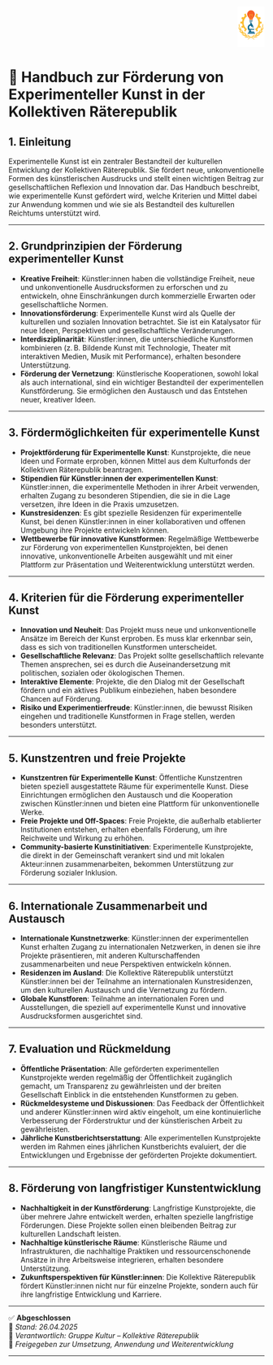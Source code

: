 <p align="right">
  <img src="https://raw.githubusercontent.com/hades-dux/Kollektive-Raeterepublik/main/Meta_und_Systemstruktur/logo_offiziell.png" alt="Logo der Kollektiven Räterepublik" height="80">
</p>

# 🎨 Handbuch zur Förderung von Experimenteller Kunst in der Kollektiven Räterepublik

## 1. Einleitung

Experimentelle Kunst ist ein zentraler Bestandteil der kulturellen Entwicklung der Kollektiven Räterepublik. Sie fördert neue, unkonventionelle Formen des künstlerischen Ausdrucks und stellt einen wichtigen Beitrag zur gesellschaftlichen Reflexion und Innovation dar. Das Handbuch beschreibt, wie experimentelle Kunst gefördert wird, welche Kriterien und Mittel dabei zur Anwendung kommen und wie sie als Bestandteil des kulturellen Reichtums unterstützt wird.

---

## 2. Grundprinzipien der Förderung experimenteller Kunst

- **Kreative Freiheit**: Künstler:innen haben die vollständige Freiheit, neue und unkonventionelle Ausdrucksformen zu erforschen und zu entwickeln, ohne Einschränkungen durch kommerzielle Erwarten oder gesellschaftliche Normen.
- **Innovationsförderung**: Experimentelle Kunst wird als Quelle der kulturellen und sozialen Innovation betrachtet. Sie ist ein Katalysator für neue Ideen, Perspektiven und gesellschaftliche Veränderungen.
- **Interdisziplinarität**: Künstler:innen, die unterschiedliche Kunstformen kombinieren (z. B. Bildende Kunst mit Technologie, Theater mit interaktiven Medien, Musik mit Performance), erhalten besondere Unterstützung.
- **Förderung der Vernetzung**: Künstlerische Kooperationen, sowohl lokal als auch international, sind ein wichtiger Bestandteil der experimentellen Kunstförderung. Sie ermöglichen den Austausch und das Entstehen neuer, kreativer Ideen.

---

## 3. Fördermöglichkeiten für experimentelle Kunst

- **Projektförderung für Experimentelle Kunst**: Kunstprojekte, die neue Ideen und Formate erproben, können Mittel aus dem Kulturfonds der Kollektiven Räterepublik beantragen.
- **Stipendien für Künstler:innen der experimentellen Kunst**: Künstler:innen, die experimentelle Methoden in ihrer Arbeit verwenden, erhalten Zugang zu besonderen Stipendien, die sie in die Lage versetzen, ihre Ideen in die Praxis umzusetzen.
- **Kunstresidenzen**: Es gibt spezielle Residenzen für experimentelle Kunst, bei denen Künstler:innen in einer kollaborativen und offenen Umgebung ihre Projekte entwickeln können.
- **Wettbewerbe für innovative Kunstformen**: Regelmäßige Wettbewerbe zur Förderung von experimentellen Kunstprojekten, bei denen innovative, unkonventionelle Arbeiten ausgewählt und mit einer Plattform zur Präsentation und Weiterentwicklung unterstützt werden.

---

## 4. Kriterien für die Förderung experimenteller Kunst

- **Innovation und Neuheit**: Das Projekt muss neue und unkonventionelle Ansätze im Bereich der Kunst erproben. Es muss klar erkennbar sein, dass es sich von traditionellen Kunstformen unterscheidet.
- **Gesellschaftliche Relevanz**: Das Projekt sollte gesellschaftlich relevante Themen ansprechen, sei es durch die Auseinandersetzung mit politischen, sozialen oder ökologischen Themen.
- **Interaktive Elemente**: Projekte, die den Dialog mit der Gesellschaft fördern und ein aktives Publikum einbeziehen, haben besondere Chancen auf Förderung.
- **Risiko und Experimentierfreude**: Künstler:innen, die bewusst Risiken eingehen und traditionelle Kunstformen in Frage stellen, werden besonders unterstützt.

---

## 5. Kunstzentren und freie Projekte

- **Kunstzentren für Experimentelle Kunst**: Öffentliche Kunstzentren bieten speziell ausgestattete Räume für experimentelle Kunst. Diese Einrichtungen ermöglichen den Austausch und die Kooperation zwischen Künstler:innen und bieten eine Plattform für unkonventionelle Werke.
- **Freie Projekte und Off-Spaces**: Freie Projekte, die außerhalb etablierter Institutionen entstehen, erhalten ebenfalls Förderung, um ihre Reichweite und Wirkung zu erhöhen.
- **Community-basierte Kunstinitiativen**: Experimentelle Kunstprojekte, die direkt in der Gemeinschaft verankert sind und mit lokalen Akteur:innen zusammenarbeiten, bekommen Unterstützung zur Förderung sozialer Inklusion.

---

## 6. Internationale Zusammenarbeit und Austausch

- **Internationale Kunstnetzwerke**: Künstler:innen der experimentellen Kunst erhalten Zugang zu internationalen Netzwerken, in denen sie ihre Projekte präsentieren, mit anderen Kulturschaffenden zusammenarbeiten und neue Perspektiven entwickeln können.
- **Residenzen im Ausland**: Die Kollektive Räterepublik unterstützt Künstler:innen bei der Teilnahme an internationalen Kunstresidenzen, um den kulturellen Austausch und die Vernetzung zu fördern.
- **Globale Kunstforen**: Teilnahme an internationalen Foren und Ausstellungen, die speziell auf experimentelle Kunst und innovative Ausdrucksformen ausgerichtet sind.

---

## 7. Evaluation und Rückmeldung

- **Öffentliche Präsentation**: Alle geförderten experimentellen Kunstprojekte werden regelmäßig der Öffentlichkeit zugänglich gemacht, um Transparenz zu gewährleisten und der breiten Gesellschaft Einblick in die entstehenden Kunstformen zu geben.
- **Rückmeldesysteme und Diskussionen**: Das Feedback der Öffentlichkeit und anderer Künstler:innen wird aktiv eingeholt, um eine kontinuierliche Verbesserung der Förderstruktur und der künstlerischen Arbeit zu gewährleisten.
- **Jährliche Kunstberichtserstattung**: Alle experimentellen Kunstprojekte werden im Rahmen eines jährlichen Kunstberichts evaluiert, der die Entwicklungen und Ergebnisse der geförderten Projekte dokumentiert.

---

## 8. Förderung von langfristiger Kunstentwicklung

- **Nachhaltigkeit in der Kunstförderung**: Langfristige Kunstprojekte, die über mehrere Jahre entwickelt werden, erhalten spezielle langfristige Förderungen. Diese Projekte sollen einen bleibenden Beitrag zur kulturellen Landschaft leisten.
- **Nachhaltige künstlerische Räume**: Künstlerische Räume und Infrastrukturen, die nachhaltige Praktiken und ressourcenschonende Ansätze in ihre Arbeitsweise integrieren, erhalten besondere Unterstützung.
- **Zukunftsperspektiven für Künstler:innen**: Die Kollektive Räterepublik fördert Künstler:innen nicht nur für einzelne Projekte, sondern auch für ihre langfristige Entwicklung und Karriere.

---

✅ **Abgeschlossen**  
📅 *Stand: 26.04.2025*  
🏩 *Verantwortlich: Gruppe Kultur – Kollektive Räterepublik*  
🔐 *Freigegeben zur Umsetzung, Anwendung und Weiterentwicklung*

---
<!--
Autor: Fabio Weidner
Version: 1.0
Sektion: Kultur
Veröffentlichung: April 2025
-->

